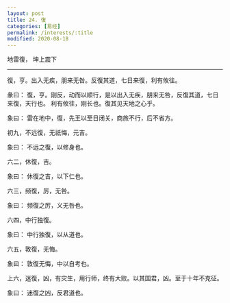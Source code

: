 ```yaml
---
layout: post
title: 24. 復
categories: [易经]
permalink: /interests/:title
modified: 2020-08-18
---
```


地雷復， 坤上震下

---

復，亨。出入无疾，朋来无咎。反復其道，七日来復，利有攸往。

彖曰： 復，亨。刚反，动而以顺行，是以出入无疾，朋来无咎，反復其道，七日来復，天行也。
利有攸往，刚长也。復其见天地之心乎。

象曰： 雷在地中，復，先王以至日闭关，商旅不行，后不省方。

初九，不远復，无祇悔，元吉。

象曰： 不远之復，以修身也。

六二，休復，吉。

象曰： 休復之吉，以下仁也。

六三，频復，厉，无咎。

象曰： 频復之厉，义无咎也。

六四，中行独復。

象曰： 中行独復，以从道也。

六五，敦復，无悔。

象曰： 敦復无悔，中以自考也。

上六，迷復，凶，有灾生，用行师，终有大败。以其国君，凶。至于十年不克征。

象曰： 迷復之凶，反君道也。
